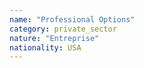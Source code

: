 ```yaml
---
name: "Professional Options"
category: private_sector
nature: "Entreprise"
nationality: USA
---
```

    